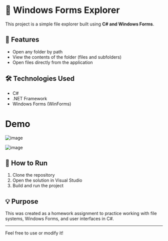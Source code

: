 # 📁 Windows Forms Explorer

This project is a simple file explorer built using **C# and Windows Forms**.

## 🧩 Features

- Open any folder by path
- View the contents of the folder (files and subfolders)
- Open files directly from the application

## 🛠 Technologies Used

- C#
- .NET Framework
- Windows Forms (WinForms)

# Demo 

![image](https://github.com/user-attachments/assets/05007dff-488d-4f01-bc26-f3fc3978589f)

![image](https://github.com/user-attachments/assets/fbe35756-d578-433b-b6f2-d49e0b11eff8)

## 🚀 How to Run

1. Clone the repository
2. Open the solution in Visual Studio
3. Build and run the project

## 💡 Purpose

This was created as a homework assignment to practice working with file systems, Windows Forms, and user interfaces in C#.

---

Feel free to use or modify it!
